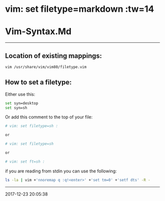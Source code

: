 # vim: set filetype=markdown :tw=14
# Vim-Syntax.Md

----------------------------------------- 

## Location of existing mappings:
```bash
vim /usr/share/vim/vim80/filetype.vim
```

## How to set a filetype:

Either use this:

```bash
set syn=desktop
set syn=sh
```
Or add this comment to the top of your file:

```bash
# vim: set filetype=sh :

or

# vim: set filetype=sh 

or

# vim: set ft=sh :
```

if you are reading from stdin you can use the following:

```bash
ls -la | vim +'nnoremap q :q!<enter>' +'set tm=0' +'setf dts' -R -
```
-----------------------------------------
2017-12-23 20:05:38
